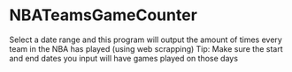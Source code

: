 # NBATeamsGameCounter
Select a date range and this program will output the amount of times every team in the NBA has played (using web scrapping)
Tip: Make sure the start and end dates you input will have games played on those days
